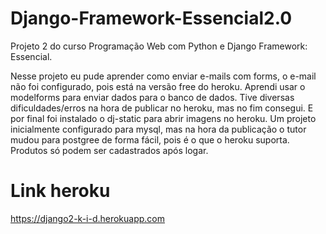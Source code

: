 # Django-Framework-Essencial2.0

Projeto 2 do curso Programação Web com Python e Django Framework: Essencial.

Nesse projeto eu pude aprender como enviar e-mails com forms, o e-mail não foi configurado,
pois está na versão free do heroku.
Aprendi usar o modelforms para enviar dados para o banco de dados.
Tive diversas dificuldades/erros na hora de publicar no heroku, mas no fim consegui.
E por final foi instalado o dj-static para abrir imagens no heroku.
Um projeto inicialmente configurado para mysql, mas na hora da publicação o tutor
mudou para postgree de forma fácil, pois é o que o heroku suporta.
Produtos só podem ser cadastrados após logar.

# Link heroku 

https://django2-k-i-d.herokuapp.com
